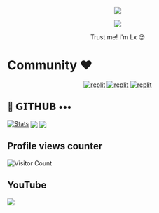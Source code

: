 
<p align="center">
  <a href="https://github.com/alexgurliya/readme-typing-svg">
    <img src="https://readme-typing-svg.demolab.com/?lines=alexgurliya&font=Fira%20SemiBold&center=true&width=480&height=45&color=fff68f&vCenter=true&pause=1000&size=40" /></a>
</p>

<p align="center">
  <a href="https://github.com/alexgurliya/readme-typing-svg">
    <img src="https://readme-typing-svg.demolab.com/?lines=Full-stack%20web%20app%20and%20BOT%20developer;Experienced%20UI%2FUX%20Designer;3%2B%20years%20of%20coding%20experience;Always%20learning%20new%20things;A.I%20DEVELOPER%20&font=Fira%20Code&center=true&width=500&height=45&color=f75c7e&vCenter=true&pause=1000&size=22" /></a>
</p>

<p align="center">
 Trust me! I'm Lx 😒
</p>

# Community ❤️
</p>
<p align="center">
<a href="https://instagram.com/alexgurliya"><img alt="replit" src="https://img.shields.io/badge/-Instagram-orange?style=for-the-badge&logo=instagram&logoColor=white"/></a> <a href="https://telegram.me/alexgurliya"><img alt="replit" src="https://img.shields.io/badge/-Telegram-blue?style=for-the-badge&logo=telegram&logoColor=white"/></a>
<a href="https://youtube.com/@alexgurliya?"><img alt="replit" src="https://img.shields.io/badge/-youtube-red?style=for-the-badge&logo=youtube&logoColor=white"/></a>
</p>

## 💜 𝗚𝗜𝗧𝗛𝗨𝗕 •••
[![Stats](https://github-readme-stats.vercel.app/api?username=alexgurliya&hide=prs&count_public=true&show_icons=true&theme=algolia)](https://github.com/alexgurliya/github-readme-stats)
<img src="https://github-readme-streak-stats.herokuapp.com?user=alexgurliya&theme=tokyonight" align="center">
<img src="https://github-readme-stats.vercel.app/api/top-langs/?username=alexgurliya&layout=compact&theme=tokyonight" align="center">


## Profile views counter
![Visitor Count](https://profile-counter.glitch.me/{alexgurliya}/count.svg)


## YouTube 
<a href="https://youtube.com/@alexgurliya"> <img src="https://img.shields.io/youtube/channel/subscribers/UCY-iDra0x2hdd9PdHKcZkRw?label=Subscribers&style=for-the-badge&color=red&labelColor=ce463"/> </a>

